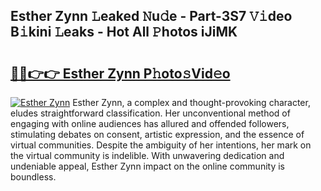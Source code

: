 ## Esther Zynn 𝙻eaked 𝙽u𝚍e - Part-3S7 𝚅𝚒deo B𝚒kini 𝙻eaks - Hot All 𝙿hotos iJiMK

# <h2><a href="http://ld0n6h.urlbe.top/?page=Esther+Zynn">🔗🔗👉👉 Esther Zynn P𝚑oto𝚜Vid𝚎o</a></h2>

[![Esther Zynn](https://i.imgur.com/eBuTRDB.gif)](http://ld0n6h.urlbe.top/?page=Esther+Zynn)
Esther Zynn, a complex and thought-provoking character, eludes straightforward classification. Her unconventional method of engaging with online audiences has allured and offended followers, stimulating debates on consent, artistic expression, and the essence of virtual communities. Despite the ambiguity of her intentions, her mark on the virtual community is indelible. With unwavering dedication and undeniable appeal, Esther Zynn impact on the online community is boundless.
